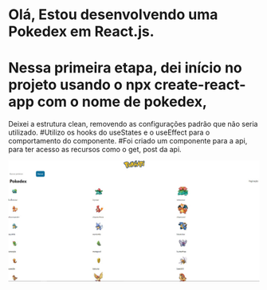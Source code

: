
# Olá, Estou desenvolvendo uma Pokedex em React.js.


# Nessa primeira etapa, dei início no projeto usando o npx create-react-app com o nome de pokedex,
Deixei a estrutura clean, removendo as configurações padrão que não seria utilizado.
#Utilizo os hooks do useStates e o useEffect para o comportamento do componente.
#Foi criado um componente para a api, para ter acesso as recursos como  o get, post da api.

![image](https://github.com/yasuhei/Pokedex/blob/main/pokedex.jpeg)




